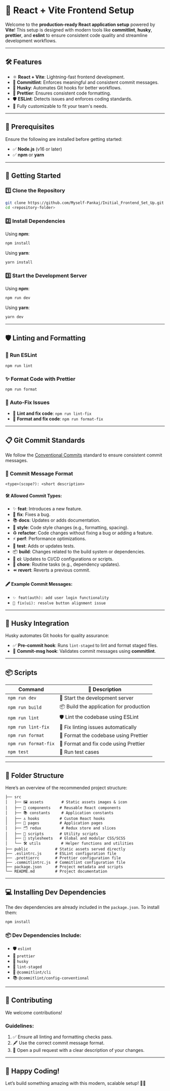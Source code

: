 # 🚀 React + Vite Frontend Setup

Welcome to the **production-ready React application setup** powered by **Vite**! This setup is designed with modern tools like **commitlint**, **husky**, **prettier**, and **eslint** to ensure consistent code quality and streamline development workflows.

---

## 🛠️ Features

-   ⚛️ **React + Vite**: Lightning-fast frontend development.
-   🧹 **Commitlint**: Enforces meaningful and consistent commit messages.
-   🐶 **Husky**: Automates Git hooks for better workflows.
-   🎨 **Prettier**: Ensures consistent code formatting.
-   🛡️ **ESLint**: Detects issues and enforces coding standards.
-   🔧 Fully customizable to fit your team's needs.

---

## 🚩 Prerequisites

Ensure the following are installed before getting started:

-   ✅ **Node.js** (v16 or later)
-   ✅ **npm** or **yarn**

---

## 🚀 Getting Started

### 1️⃣ Clone the Repository

```bash
git clone https://github.com/Myself-Pankaj/Initial_Frontend_Set_Up.git
cd <repository-folder>
```

### 2️⃣ Install Dependencies

Using **npm**:

```bash
npm install
```

Using **yarn**:

```bash
yarn install
```

### 3️⃣ Start the Development Server

Using **npm**:

```bash
npm run dev
```

Using **yarn**:

```bash
yarn dev
```

---

## 🛡️ Linting and Formatting

### 📄 Run ESLint

```bash
npm run lint
```

### ✨ Format Code with Prettier

```bash
npm run format
```

### 🔧 Auto-Fix Issues

-   🧹 **Lint and fix code**: `npm run lint-fix`
-   🎨 **Format and fix code**: `npm run format-fix`

---

## 📋 Git Commit Standards

We follow the [Conventional Commits](https://www.conventionalcommits.org/) standard to ensure consistent commit messages.

### 📝 Commit Message Format

```
<type>(scope?): <short description>
```

#### 🛠️ Allowed Commit Types:

-   ✨ **feat**: Introduces a new feature.
-   🐛 **fix**: Fixes a bug.
-   📚 **docs**: Updates or adds documentation.
-   🎨 **style**: Code style changes (e.g., formatting, spacing).
-   ♻️ **refactor**: Code changes without fixing a bug or adding a feature.
-   ⚡ **perf**: Performance optimizations.
-   🧪 **test**: Adds or updates tests.
-   📦 **build**: Changes related to the build system or dependencies.
-   🤖 **ci**: Updates to CI/CD configurations or scripts.
-   🧹 **chore**: Routine tasks (e.g., dependency updates).
-   ⏪ **revert**: Reverts a previous commit.

#### 🖋️ Example Commit Messages:

-   `✨ feat(auth): add user login functionality`
-   `🐛 fix(ui): resolve button alignment issue`

---

## 🐙 Husky Integration

Husky automates Git hooks for quality assurance:

-   ✅ **Pre-commit hook**: Runs `lint-staged` to lint and format staged files.
-   📝 **Commit-msg hook**: Validates commit messages using **commitlint**.

---

## 📦 Scripts

| Command              | 🔧 Description                          |
| -------------------- | --------------------------------------- |
| `npm run dev`        | 🚀 Start the development server         |
| `npm run build`      | 📦 Build the application for production |
| `npm run lint`       | 🛡️ Lint the codebase using ESLint       |
| `npm run lint-fix`   | 🧹 Fix linting issues automatically     |
| `npm run format`     | 🎨 Format the codebase using Prettier   |
| `npm run format-fix` | 🔧 Format and fix code using Prettier   |
| `npm test`           | 🧪 Run test cases                       |

---

## 📌 Folder Structure

Here’s an overview of the recommended project structure:

```
├── src
│   ├── 🖼️ assets        # Static assets images & icon
│   ├── 🧩 components    # Reusable React components
│   ├── 📚 constants     # Application constants
│   ├── ⚓ hooks         # Custom React hooks
│   ├── 📄 pages         # Application pages
│   ├── 🗂️ redux         # Redux store and slices
│   ├── 📜 scripts       # Utility scripts
│   ├── 🎨 stylesheets   # Global and modular CSS/SCSS
│   └── 🛠️ utils         # Helper functions and utilities
├── public            # Static assets served directly
├── .eslintrc.js      # ESLint configuration file
├── .prettierrc       # Prettier configuration file
├── .commitlintrc.js  # Commitlint configuration file
├── package.json      # Project metadata and scripts
└── README.md         # Project documentation
```

---

## 💻 Installing Dev Dependencies

The dev dependencies are already included in the `package.json`. To install them:

```bash
npm install
```

### 📦 Dev Dependencies Include:

-   🛡️ `eslint`
-   🎨 `prettier`
-   🐶 `husky`
-   🧹 `lint-staged`
-   📝 `@commitlint/cli`
-   📚 `@commitlint/config-conventional`

---

## 🌟 Contributing

We welcome contributions!

### Guidelines:

1. ✅ Ensure all linting and formatting checks pass.
2. 🖋️ Use the correct commit message format.
3. 🔄 Open a pull request with a clear description of your changes.

---

## 🎉 Happy Coding!

Let’s build something amazing with this modern, scalable setup! 🚀✨
